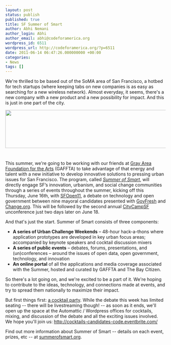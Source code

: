 ```yaml
---
layout: post
status: publish
published: true
title: SF Summer of Smart
author: Abhi Nemani
author_login: Abhi
author_email: abhi@codeforamerica.org
wordpress_id: 6511
wordpress_url: http://codeforamerica.org/?p=6511
date: 2011-06-14 06:47:26.000000000 +00:00
categories:
- News
tags: []
---
```

We're thrilled to be based out of the SoMA area of San Francisco, a hotbed for tech startups (where keeping tabs on new companies is as easy as searching for a new wireless network). Almost everyday, it seems, there's a new company with a new product and a new possibility for impact. And this is just in one part of the city.

<a href="http://summerofsmart.org"><img src="http://codeforamerica.org/wp-content/uploads/2011/06/header4.png" alt="" title="header4" width="600" height="120" style="margin-bottom: 25px;" class="aligncenter size-full wp-image-6540" /></a>

This summer, we're going to be working with our friends at <a href="http://gaffta.org">Gray Area Foundation for the Arts</a> (GAFFTA) to take advantage of that energy and talent with a new initiative to develop innovative solutions to pressing urban issues for San Francisco. The program, called <em><a href="http://summerofsmart.org">Summer of Smart</a></em>, will directly engage SF’s innovation, urbanism, and social change communities through a series of events throughout the summer, kicking off this Thursday, June 16th, with <a href="http://sf.govfresh.com/sfopen2011/">SFOpen11</a>, a debate on technology and open government between nine mayoral candidates presented with <a href="http://govfresh.com">GovFresh</a> and <a href="http://change.org">Change.org</a>. This will be followed by the second annual <a href="http://citycampsf.org">CityCampSF</a> unconference just two days later on June 18.

And that's just the start. Summer of Smart consists of three components:
<ul>
	<li><strong>A series of Urban Challenge Weekends</strong> – 48-hour hack-a-thons where application prototypes are developed in key urban focus areas; accompanied by keynote speakers and cocktail discussion mixers</li>
	<li><strong>A series of public events</strong> – debates, forums, presentations, and (un)conferences – around the issues of open data, open government, technology, and innovation</li>
	<li><strong>An online portal</strong> of all the applications and media coverage associated with the Summer, hosted and curated by GAFFTA and The Bay Citizen.</li>
</ul>
So there's a lot going on, and we're excited to be a part of it. We're hoping to contribute to the ideas, technology, and connections made at events, and try to spread them nationally to maximize their impact.

But first things first: <a href="http://cocktails-candidates-code.eventbrite.com/">a cocktail party</a>. While the debate this week has limited seating -- there will be livestreaming though! -- as soon as it ends, we'll open up the space at the Automattic / Wordpress offices for cocktails, mixing, and discussion of the debate and all the exciting issues involved. We hope you'll join us: <a href="http://cocktails-candidates-code.eventbrite.com/">http://cocktails-candidates-code.eventbrite.com/</a>

Find out more information about Summer of Smart -- details on each event, prizes, etc -- at <a href="http://summerofsmart.org">summerofsmart.org</a>.
